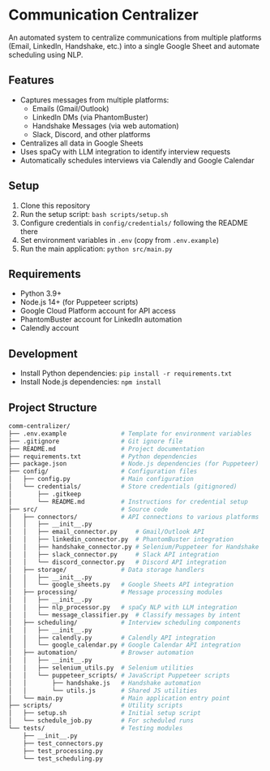 # Communication Centralizer

An automated system to centralize communications from multiple platforms (Email, LinkedIn, Handshake, etc.) into a single Google Sheet and automate scheduling using NLP.

## Features

- Captures messages from multiple platforms:
  - Emails (Gmail/Outlook)
  - LinkedIn DMs (via PhantomBuster)
  - Handshake Messages (via web automation)
  - Slack, Discord, and other platforms
- Centralizes all data in Google Sheets
- Uses spaCy with LLM integration to identify interview requests
- Automatically schedules interviews via Calendly and Google Calendar

## Setup

1. Clone this repository
2. Run the setup script: `bash scripts/setup.sh`
3. Configure credentials in `config/credentials/` following the README there
4. Set environment variables in `.env` (copy from `.env.example`)
5. Run the main application: `python src/main.py`

## Requirements

- Python 3.9+
- Node.js 14+ (for Puppeteer scripts)
- Google Cloud Platform account for API access
- PhantomBuster account for LinkedIn automation
- Calendly account

## Development

- Install Python dependencies: `pip install -r requirements.txt`
- Install Node.js dependencies: `npm install` 


## Project Structure

```bash
comm-centralizer/
├── .env.example               # Template for environment variables
├── .gitignore                 # Git ignore file
├── README.md                  # Project documentation
├── requirements.txt           # Python dependencies
├── package.json               # Node.js dependencies (for Puppeteer)
├── config/                    # Configuration files
│   ├── config.py              # Main configuration 
│   └── credentials/           # Store credentials (gitignored)
│       ├── .gitkeep
│       └── README.md          # Instructions for credential setup
├── src/                       # Source code
│   ├── connectors/            # API connections to various platforms
│   │   ├── __init__.py
│   │   ├── email_connector.py     # Gmail/Outlook API
│   │   ├── linkedin_connector.py  # PhantomBuster integration
│   │   ├── handshake_connector.py # Selenium/Puppeteer for Handshake
│   │   ├── slack_connector.py     # Slack API integration
│   │   └── discord_connector.py   # Discord API integration
│   ├── storage/               # Data storage handlers
│   │   ├── __init__.py
│   │   └── google_sheets.py   # Google Sheets API integration
│   ├── processing/            # Message processing modules
│   │   ├── __init__.py
│   │   ├── nlp_processor.py   # spaCy NLP with LLM integration
│   │   └── message_classifier.py  # Classify messages by intent
│   ├── scheduling/            # Interview scheduling components
│   │   ├── __init__.py
│   │   ├── calendly.py        # Calendly API integration
│   │   └── google_calendar.py # Google Calendar API integration
│   ├── automation/            # Browser automation
│   │   ├── __init__.py
│   │   ├── selenium_utils.py  # Selenium utilities
│   │   └── puppeteer_scripts/ # JavaScript Puppeteer scripts
│   │       ├── handshake.js   # Handshake automation
│   │       └── utils.js       # Shared JS utilities
│   └── main.py                # Main application entry point
├── scripts/                   # Utility scripts
│   ├── setup.sh               # Initial setup script
│   └── schedule_job.py        # For scheduled runs
└── tests/                     # Testing modules
    ├── __init__.py
    ├── test_connectors.py
    ├── test_processing.py
    └── test_scheduling.py
```